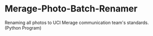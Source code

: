 # Merage-Photo-Batch-Renamer
Renaming all photos to UCI Merage communication team's standards. (Python Program)
